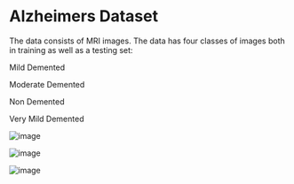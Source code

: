 # Alzheimers Dataset

The data consists of MRI images. The data has four classes of images both in training as well as a testing set:

Mild Demented

Moderate Demented

Non Demented

Very Mild Demented

![image](https://user-images.githubusercontent.com/31736193/128608351-24f6c2cc-9023-4193-96d2-aabc2c12d6b3.png)


![image](https://user-images.githubusercontent.com/31736193/128608364-98018354-653c-4877-9ef5-cc7bc84922bc.png)


![image](https://user-images.githubusercontent.com/31736193/128608374-f14e9d47-564a-46c9-b61d-e251b28201e1.png)



